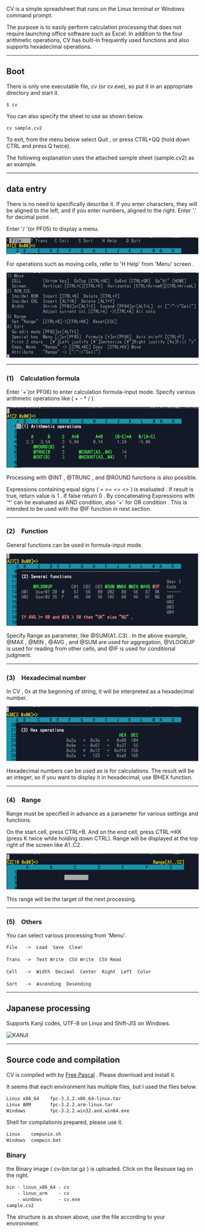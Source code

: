 CV is a simple spreadsheet that runs on the Linux terminal or Windows command prompt.

The purpose is to easily perform calculation processing that does not require launching office software such as Excel.
In addition to the four arithmetic operations, CV has built-in frequently used functions and also supports hexadecimal operations.

---
## Boot
There is only one executable file, cv (or cv.exe), so put it in an appropriate directory and start it. 

```
$ cv
```

You can also specify the sheet to use as shown below.

```
cv sample.cv2
```

To exit, from the menu below  select Quit , or press CTRL+QQ (hold down CTRL and press Q twice).

The following explanation uses the attached sample sheet (sample.cv2) as an example.

---
## data entry
There is no need to specifically describe it.
If you enter characters, they will be aligned to the left, and if you enter numbers, aligned to the right.  Enter '.' for decimal point .

Enter '/ '(or PF05) to display a menu. 

![MENU](/images/CV_02Menu.png)

For operations such as moving cells, refer to 'H Help' from 'Menu' screen .

![HELP](/images/CV_01Help.png)

---
### (1)　Calculation formula
Enter '+'(or PF06) to enter calculation formula-input mode. Specify various arithmetic operations like ( + - * / ). 

![Formula](/images/CV_03Formula.png)

Processing with @INT , @TRUNC , and @ROUND functions is also possible. 

Expressions containing equal signs ( = >= <= <> ) is evaluated . If result is true, return value is 1 . If false return 0 .
By concatenating Expressions with '*' can be evaluated as AND condition, also '+' for OR condition .
This is intended to be used with the @IF function in next section.

---
### (2)　Function
General functions can be used in formula-input mode. 

![FUNCTION](/images/CV_04Function.png)

Specify Range as parameter, like @SUM(A1..C3) .
In the above example, @MAX , @MIN , @AVG , and @SUM are used for aggregation, @VLOOKUP is used for reading from other cells, and @IF is used for conditional judgment.

---
### (3)　Hexadecimal number 
In CV , 0x at the beginning of string, it will be interpreted as a hexadecimal number.

![HEX](/images/CV_05Hex.png)

Hexadecimal numbers can be used as is for calculations. The result will be an integer, so if you want to display it in hexadecimal, use @HEX function. 

---
### (4)　Range
Range must be specified in advance as a parameter for various settings and functions.

On the start cell, press CTRL+B. And on the end cell, press CTRL->KK (press K twice while holding down CTRL). Range will be displayed at the top right of the screen like A1..C2 . 

![RANGE](/images/CV_06Range.png)

This range will be the target of the next processing. 

---
### (5)　Others 
You can select various processing from 'Menu'. 

```
File   ->  Load  Save  Clear

Trans  ->  Text Write  CSV Write  CSV Read   

Cell   ->  Width  Decimal  Center  Right  Left  Color

Sort   ->  Ascending  Desending
```

---
## Japanese processing
Supports Kanji codes, UTF-8 on Linux and Shift-JIS on Windows. 

![KANJI](/IT/CV_07Kanji.png)

---
## Source code and compilation 
CV is compiled with by <a href="https://www.freepascal.org/" target="_blank">Free Pascal</a> . Please download and install it. 

It seems that each environment has multiple files, but I used the files below.

```
Linux x86_64    fpc-3.2.2.x86_64-linux.tar
Linux ARM       fpc-3.2.2.arm-linux.tar
Windows         fpc-3.2.2.win32.and.win64.exe
```

Shell for compilationis prepared, please use it.

```
Linux    compunix.sh
Windows  compwin.bat
```

### Binary
the Binary image ( cv-bin.tar.gz ) is uploaded. Click on the Resouse tag on the right. 

```
bin - linux_x86_64 - cv
    - linux_arm    - cv
    - windows      - cv.exe
sample.cv2
```
The structure is as shown above, use the file according to your environment. 



